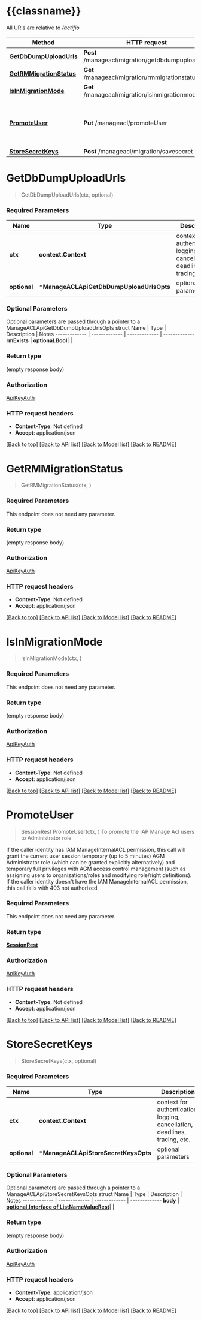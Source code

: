 # {{classname}}

All URIs are relative to */actifio*

Method | HTTP request | Description
------------- | ------------- | -------------
[**GetDbDumpUploadUrls**](ManageACLApi.md#GetDbDumpUploadUrls) | **Post** /manageacl/migration/getdbdumpuploadurls | 
[**GetRMMigrationStatus**](ManageACLApi.md#GetRMMigrationStatus) | **Get** /manageacl/migration/rmmigrationstatus | 
[**IsInMigrationMode**](ManageACLApi.md#IsInMigrationMode) | **Get** /manageacl/migration/isinmigrationmode | 
[**PromoteUser**](ManageACLApi.md#PromoteUser) | **Put** /manageacl/promoteUser | To promote the IAP Manage Acl users to Administrator role
[**StoreSecretKeys**](ManageACLApi.md#StoreSecretKeys) | **Post** /manageacl/migration/savesecret | 

# **GetDbDumpUploadUrls**
> GetDbDumpUploadUrls(ctx, optional)


### Required Parameters

Name | Type | Description  | Notes
------------- | ------------- | ------------- | -------------
 **ctx** | **context.Context** | context for authentication, logging, cancellation, deadlines, tracing, etc.
 **optional** | ***ManageACLApiGetDbDumpUploadUrlsOpts** | optional parameters | nil if no parameters

### Optional Parameters
Optional parameters are passed through a pointer to a ManageACLApiGetDbDumpUploadUrlsOpts struct
Name | Type | Description  | Notes
------------- | ------------- | ------------- | -------------
 **rmExists** | **optional.Bool**|  | 

### Return type

 (empty response body)

### Authorization

[ApiKeyAuth](../README.md#ApiKeyAuth)

### HTTP request headers

 - **Content-Type**: Not defined
 - **Accept**: application/json

[[Back to top]](#) [[Back to API list]](../README.md#documentation-for-api-endpoints) [[Back to Model list]](../README.md#documentation-for-models) [[Back to README]](../README.md)

# **GetRMMigrationStatus**
> GetRMMigrationStatus(ctx, )


### Required Parameters
This endpoint does not need any parameter.

### Return type

 (empty response body)

### Authorization

[ApiKeyAuth](../README.md#ApiKeyAuth)

### HTTP request headers

 - **Content-Type**: Not defined
 - **Accept**: application/json

[[Back to top]](#) [[Back to API list]](../README.md#documentation-for-api-endpoints) [[Back to Model list]](../README.md#documentation-for-models) [[Back to README]](../README.md)

# **IsInMigrationMode**
> IsInMigrationMode(ctx, )


### Required Parameters
This endpoint does not need any parameter.

### Return type

 (empty response body)

### Authorization

[ApiKeyAuth](../README.md#ApiKeyAuth)

### HTTP request headers

 - **Content-Type**: Not defined
 - **Accept**: application/json

[[Back to top]](#) [[Back to API list]](../README.md#documentation-for-api-endpoints) [[Back to Model list]](../README.md#documentation-for-models) [[Back to README]](../README.md)

# **PromoteUser**
> SessionRest PromoteUser(ctx, )
To promote the IAP Manage Acl users to Administrator role

If the caller identity has IAM ManageInternalACL permission, this call will grant the current user session temporary (up to 5 minutes) AGM Administrator role (which can be granted explicitly alternatively) and temporary full privileges with AGM access control management (such as assigning users to organizations/roles and modifying role/right definitions). If the caller identity doesn't have the IAM ManageInternalACL permission, this call fails with 403 not authorized

### Required Parameters
This endpoint does not need any parameter.

### Return type

[**SessionRest**](SessionRest.md)

### Authorization

[ApiKeyAuth](../README.md#ApiKeyAuth)

### HTTP request headers

 - **Content-Type**: Not defined
 - **Accept**: application/json

[[Back to top]](#) [[Back to API list]](../README.md#documentation-for-api-endpoints) [[Back to Model list]](../README.md#documentation-for-models) [[Back to README]](../README.md)

# **StoreSecretKeys**
> StoreSecretKeys(ctx, optional)


### Required Parameters

Name | Type | Description  | Notes
------------- | ------------- | ------------- | -------------
 **ctx** | **context.Context** | context for authentication, logging, cancellation, deadlines, tracing, etc.
 **optional** | ***ManageACLApiStoreSecretKeysOpts** | optional parameters | nil if no parameters

### Optional Parameters
Optional parameters are passed through a pointer to a ManageACLApiStoreSecretKeysOpts struct
Name | Type | Description  | Notes
------------- | ------------- | ------------- | -------------
 **body** | [**optional.Interface of ListNameValueRest**](ListNameValueRest.md)|  | 

### Return type

 (empty response body)

### Authorization

[ApiKeyAuth](../README.md#ApiKeyAuth)

### HTTP request headers

 - **Content-Type**: application/json
 - **Accept**: application/json

[[Back to top]](#) [[Back to API list]](../README.md#documentation-for-api-endpoints) [[Back to Model list]](../README.md#documentation-for-models) [[Back to README]](../README.md)

